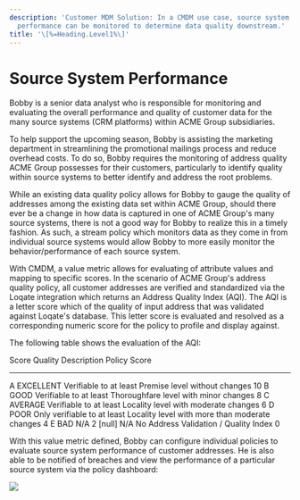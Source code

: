 ```yaml
---
description: 'Customer MDM Solution: In a CMDM use case, source system
  performance can be monitored to determine data quality downstream.'
title: '\[%=Heading.Level1%\]'
---
```


Source System Performance
=========================

Bobby is a senior data analyst who is responsible for monitoring and
evaluating the overall performance and quality of customer data for the
many source systems (CRM platforms) within ACME Group subsidiaries.

To help support the upcoming season, Bobby is assisting the marketing
department in streamlining the promotional mailings process and reduce
overhead costs. To do so, Bobby requires the monitoring of address
quality ACME Group possesses for their customers, particularly to
identify quality within source systems to better identify and address
the root problems.

While an existing data quality policy allows for Bobby to gauge the
quality of addresses among the existing data set within ACME Group,
should there ever be a change in how data is captured in one of ACME
Group's many source systems, there is not a good way for Bobby to
realize this in a timely fashion. As such, a stream policy which
monitors data as they come in from individual source systems would allow
Bobby to more easily monitor the behavior/performance of each source
system.

With CMDM, a value metric allows for evaluating of attribute values and
mapping to specific scores. In the scenario of ACME Group's address
quality policy, all customer addresses are verified and standardized via
the Loqate integration which returns an Address Quality Index (AQI). The
AQI is a letter score which of the quality of input address that was
validated against Loqate's database. This letter score is evaluated and
resolved as a corresponding numeric score for the policy to profile and
display against.

The following table shows the evaluation of the AQI:

  Score      Quality     Description                                                                  Policy Score
  ---------- ----------- ---------------------------------------------------------------------------- --------------
  A          EXCELLENT   Verifiable to at least Premise level without changes                         10
  B          GOOD        Verifiable to at least Thoroughfare level with minor changes                 8
  C          AVERAGE     Verifiable to at least Locality level with moderate changes                  6
  D          POOR        Only verifiable to at least Locality level with more than moderate changes   4
  E          BAD         N/A                                                                          2
  \[null\]   N/A         No Address Validation / Quality Index                                        0

With this value metric defined, Bobby can configure individual policies
to evaluate source system performance of customer addresses. He is also
able to be notified of breaches and view the performance of a particular
source system via the policy dashboard:

![](../../../../../../Resources/Images/Solution%20Enablement/CMDM/Dashboard-Data-Policies.png)
